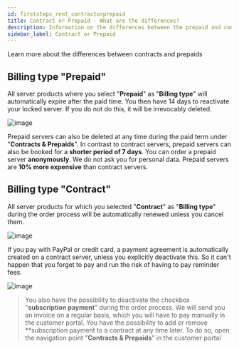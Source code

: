 ```yaml
---
id: firststeps_rent_contractorprepaid
title: Contract or Prepaid - What are the differences?
description: Information on the differences between the prepaid and contract options for servers from ZAP-Hosting - ZAP-Hosting.com documentation
sidebar_label: Contract or Prepaid
---
```

Learn more about the differences between contracts and prepaids

## Billing type "Prepaid"
All server products where you select "**Prepaid**" as "**Billing type**" will automatically expire after the paid time. You then have 14 days to reactivate your locked server. If you do not do this, it will be irrevocably deleted.

![image](https://user-images.githubusercontent.com/61953937/159139489-5ad1bcbc-8d28-4c1a-b955-5ab37b589992.png)

Prepaid servers can also be deleted at any time during the paid term under "**Contracts & Prepaids**".
In contrast to contract servers, prepaid servers can also be booked for a **shorter period of 7 days**.
You can order a prepaid server **anonymously**. We do not ask you for personal data.
Prepaid servers are **10% more expensive** than contract servers.

## Billing type "Contract"

All server products for which you selected "**Contract**" as "**Billing type**" during the order process will be automatically renewed unless you cancel them.

![image](https://user-images.githubusercontent.com/61953937/159139497-9aba1839-6624-4c56-a508-e70f33ebb1e5.png)

If you pay with PayPal or credit card, a payment agreement is automatically created on a contract server, unless you explicitly deactivate this. So it can't happen that you forget to pay and run the risk of having to pay reminder fees.

![image](https://user-images.githubusercontent.com/61953937/159139665-6af5bf6e-7f71-4803-94b1-ff28392d6b3d.png)

> You also have the possibility to deactivate the checkbox "**subscription payment**" during the order process. We will send you an invoice on a regular basis, which you will have to pay manually in the customer portal.
You have the possibility to add or remove **subscription payment to a contract at any time later. To do so, open the navigation point "**Contracts & Prepaids**" in the customer portal
